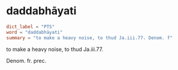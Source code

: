 # daddabhāyati

``` toml
dict_label = "PTS"
word = "daddabhāyati"
summary = "to make a heavy noise, to thud Ja.iii.77. Denom. f"
```

to make a heavy noise, to thud Ja.iii.77.

Denom. fr. prec.

